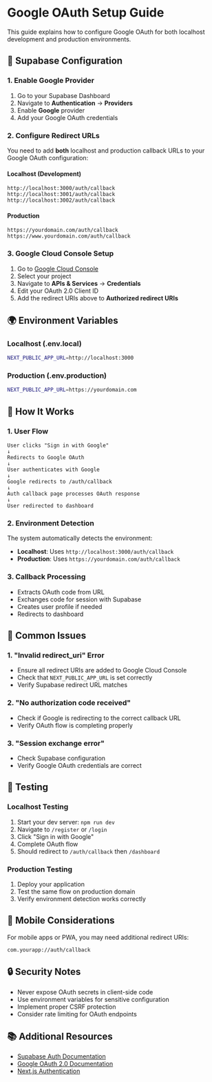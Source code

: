 # Google OAuth Setup Guide

This guide explains how to configure Google OAuth for both localhost development and production environments.

## 🔧 **Supabase Configuration**

### **1. Enable Google Provider**
1. Go to your Supabase Dashboard
2. Navigate to **Authentication** → **Providers**
3. Enable **Google** provider
4. Add your Google OAuth credentials

### **2. Configure Redirect URLs**

You need to add **both** localhost and production callback URLs to your Google OAuth configuration:

#### **Localhost (Development)**
```
http://localhost:3000/auth/callback
http://localhost:3001/auth/callback
http://localhost:3002/auth/callback
```

#### **Production**
```
https://yourdomain.com/auth/callback
https://www.yourdomain.com/auth/callback
```

### **3. Google Cloud Console Setup**

1. Go to [Google Cloud Console](https://console.cloud.google.com/)
2. Select your project
3. Navigate to **APIs & Services** → **Credentials**
4. Edit your OAuth 2.0 Client ID
5. Add the redirect URIs above to **Authorized redirect URIs**

## 🌍 **Environment Variables**

### **Localhost (.env.local)**
```bash
NEXT_PUBLIC_APP_URL=http://localhost:3000
```

### **Production (.env.production)**
```bash
NEXT_PUBLIC_APP_URL=https://yourdomain.com
```

## 🔄 **How It Works**

### **1. User Flow**
```
User clicks "Sign in with Google"
↓
Redirects to Google OAuth
↓
User authenticates with Google
↓
Google redirects to /auth/callback
↓
Auth callback page processes OAuth response
↓
User redirected to dashboard
```

### **2. Environment Detection**
The system automatically detects the environment:
- **Localhost**: Uses `http://localhost:3000/auth/callback`
- **Production**: Uses `https://yourdomain.com/auth/callback`

### **3. Callback Processing**
- Extracts OAuth code from URL
- Exchanges code for session with Supabase
- Creates user profile if needed
- Redirects to dashboard

## 🚨 **Common Issues**

### **1. "Invalid redirect_uri" Error**
- Ensure all redirect URIs are added to Google Cloud Console
- Check that `NEXT_PUBLIC_APP_URL` is set correctly
- Verify Supabase redirect URL matches

### **2. "No authorization code received"**
- Check if Google is redirecting to the correct callback URL
- Verify OAuth flow is completing properly

### **3. "Session exchange error"**
- Check Supabase configuration
- Verify Google OAuth credentials are correct

## 🧪 **Testing**

### **Localhost Testing**
1. Start your dev server: `npm run dev`
2. Navigate to `/register` or `/login`
3. Click "Sign in with Google"
4. Complete OAuth flow
5. Should redirect to `/auth/callback` then `/dashboard`

### **Production Testing**
1. Deploy your application
2. Test the same flow on production domain
3. Verify environment detection works correctly

## 📱 **Mobile Considerations**

For mobile apps or PWA, you may need additional redirect URIs:
```
com.yourapp://auth/callback
```

## 🔒 **Security Notes**

- Never expose OAuth secrets in client-side code
- Use environment variables for sensitive configuration
- Implement proper CSRF protection
- Consider rate limiting for OAuth endpoints

## 📚 **Additional Resources**

- [Supabase Auth Documentation](https://supabase.com/docs/guides/auth)
- [Google OAuth 2.0 Documentation](https://developers.google.com/identity/protocols/oauth2)
- [Next.js Authentication](https://nextjs.org/docs/authentication)

